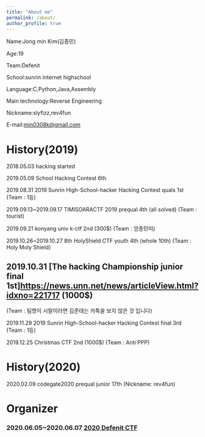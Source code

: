 ```yaml
---
title: "About me"
permalink: /about/
author_profile: true
---
```


Name:Jong min Kim(김종민) 

Age:19

Team:Defenit

School:sunrin internet highschool 

Language:C,Python,Java,Assembly

Main technology:Reverse Engineering

Nickname:slyfizz,rev4fun 

E-mail:min0308k@gmail.com

# History(2019)

2018.05.03 hacking started

2019.05.09 School Hacking Contest 6th

2019.08.31 2019 Sunrin High-School-hacker Hacking Contest quals 1st
(Team : 1등)

2019.09.13~2019.09.17 TIMISOARACTF 2019 prequal 4th (all solved)
(Team : tourist)

2019.09.21 konyang univ k-ctf 2nd (300$)
(Team : 앙종민띠)

2019.10.26~2019.10.27 8th HolyShield CTF youth 4th (whole 10th)
(Team : Holy Moly Shield)

## 2019.10.31 [The hacking Championship junior final 1st]https://news.unn.net/news/articleView.html?idxno=221717 (1000$)
(Team : 팀명이 시랄이라면 김준태는 카톡을 보지 않은 것 입니다)

2019.11.29 2019 Sunrin High-School-hacker Hacking Contest final 3rd
(Team : 1등)

2019.12.25 Christmas CTF 2nd (1000$) 
(Team : Anti PPP)

# History(2020)

2020.02.09 codegate2020 prequal junior 17th
(Nickname: rev4fun)


# Organizer
### 2020.06.05~2020.06.07 [2020 Defenit CTF](https://github.com/slyfizz3/Make-challenges/tree/master/2020DefenitCTF)



